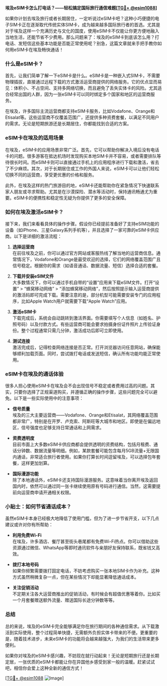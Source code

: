 **埃及eSIM卡怎么打电话？——轻松搞定国际旅行通信难题[[TG💪+ @esim1088](https://t.me/s/esim1088)]**

如果你计划去埃及旅行或者长期居住，一定听说过eSIM卡吧？这种小巧便捷的电子SIM卡正在逐渐取代传统实体SIM卡，成为越来越多国际旅行者的首选。尤其是对于埃及这样一个充满历史与文化的国度，使用eSIM卡不仅能让你更方便地融入当地生活，还能节省不少费用。那么问题来了：埃及的eSIM卡到底该怎么用？打电话、发短信这些基本功能是否能正常使用呢？别急，这篇文章就来手把手教你如何用eSIM卡在埃及畅快通话！

### 什么是eSIM卡？

首先，让我们简单了解一下eSIM卡是什么。eSIM卡是一种嵌入式SIM卡，不需要物理插拔，直接通过远程下载的方式激活运营商提供的网络服务。它的优点显而易见：体积小、不占空间、支持多网络切换，而且避免了丢失实体卡的风险。尤其适合经常出国的人群，因为一张eSIM卡可以同时绑定多个国家和地区的运营商服务。

在埃及，许多国际主流运营商都支持eSIM卡服务，比如Vodafone、Orange和Etisalat等。这些运营商不仅覆盖范围广，还提供多种资费套餐，以满足不同用户的需求。无论是短期旅游还是长期居住，你都能找到合适的方案。

### eSIM卡在埃及的适用场景

在埃及，eSIM卡的应用场景非常广泛。首先，它可以帮助你解决入境后没有电话卡的问题。很多游客在抵达机场时发现购买本地SIM卡并不容易，或者需要排队等待很长时间。而eSIM卡则可以直接通过手机上的应用程序进行下载和激活，省去了不少麻烦。其次，对于长期居住或工作的外国人来说，eSIM卡可以让他们轻松切换不同的运营商，享受更优惠的价格和服务。

此外，在埃及这样的热门旅游目的地，eSIM卡还能帮助你在紧急情况下快速联系家人朋友或寻求帮助。尤其是在沙漠探险、潜水等活动时，保持通讯畅通尤为重要。eSIM卡的便携性和稳定性无疑为你提供了更多的安全保障。

### 如何在埃及激活eSIM卡？

接下来，我们来看看具体的操作步骤。假设你已经提前准备好了支持eSIM功能的设备（如iPhone、三星Galaxy系列手机等），并且选择了一家可靠的eSIM卡供应商。以下是详细的激活流程：

1. **选择运营商**  
   在前往埃及之前，你可以通过官方网站或客服热线了解当地的运营商信息。通常情况下，Vodafone和Orange是最受欢迎的选择，它们的网络覆盖范围广且信号稳定。根据你的需求（如语音通话、数据流量、短信）选择合适的套餐。

2. **下载并安装eSIM文件**  
   大多数情况下，你可以通过手机自带的“设置”应用来下载eSIM文件。打开“设置” > “蜂窝移动网络” > “添加蜂窝移动网络”，然后按照提示输入运营商提供的激活码即可完成下载。需要注意的是，部分机型可能需要安装专门的应用程序，比如Apple Watch用户就需要下载“Apple Watch”应用。

3. **激活eSIM卡**  
   下载完成后，系统会自动跳转到激活界面。你需要填写个人信息（如姓名、护照号码）以及付款方式。有些运营商可能会要求拍摄身份证件照片上传验证身份。整个过程通常只需几分钟，激活成功后即可立即使用。

4. **测试连接**  
   激活完成后，记得检查网络连接是否正常。打开浏览器访问任意网站，确保能够顺利加载页面。同时，尝试拨打电话或发送短信，确认所有功能均能正常使用。

### eSIM卡在埃及的通话体验

很多人担心使用eSIM卡在埃及会不会出现信号不稳定或者费用过高的问题。其实，只要你选择了正规渠道购买，并遵循正确的操作步骤，这些问题完全可以避免。以下是一些实际使用中的注意事项：

- **信号质量**  
  埃及的三大主要运营商——Vodafone、Orange和Etisalat，其网络覆盖范围都非常广，特别是在开罗、卢克索、阿斯旺等大城市和地区。即使是在偏远地区，信号强度也足够支持日常通话和上网需求。

- **资费透明度**  
  目前市面上大多数eSIM卡供应商都会提供透明的资费结构，包括月租费、通话分钟数、数据流量等明细。例如，某款套餐可能包含每月5GB流量+无限国内通话，非常适合旅行者使用。如果你打算长时间逗留埃及，可以选择包年套餐，这样更加划算。

- **国际漫游功能**  
  除了本地通话外，eSIM卡还支持国际漫游服务。这意味着当你离开埃及返回国内时，依然可以通过同一张卡继续使用原有号码进行通信。当然，这需要提前向运营商申请开通相关权限。

### 小贴士：如何节省通话成本？

虽然eSIM卡本身已经极大地降低了使用门槛，但为了进一步节省开支，以下几点建议或许对你有所帮助：

- **利用免费Wi-Fi**  
  在埃及，许多酒店、餐厅甚至街头巷尾都有免费Wi-Fi热点。你可以借助这些资源通过微信、WhatsApp等即时通讯软件与亲朋好友保持联系，既省钱又高效。

- **拨打本地号码**  
  如果你频繁需要拨打固定电话，不妨考虑购买一张本地SIM卡作为补充。这种方式虽然稍微复杂一点，但在某些情况下却能显著降低通话成本。

- **关注促销活动**  
  不定期关注各大运营商推出的促销活动，有时候会有超值优惠等着你。比如买一个月套餐赠送额外流量、赠送国际长途分钟数等等。

### 总结

总的来说，埃及的eSIM卡完全能够满足你在旅行期间的各种通信需求。从下载激活到实际使用，整个过程简单快捷，无需额外负担实体卡带来的不便。更重要的是，随着技术进步，未来eSIM卡的功能将会越来越强大，为我们的生活带来更多便利。

如果你对埃及的eSIM卡感兴趣，不妨现在就行动起来！无论是短期旅行还是长期定居，一张优质的eSIM卡都能让你在异国他乡感受到家一般的温暖。赶紧试试吧，相信你会爱上这种全新的通信方式！

[[TG💪+ @esim1088](https://t.me/s/esim1088) ![Image](https://i.postimg.cc/4NQfJmqS/Snipaste-2025-05-13-00-14-12.png)]